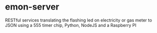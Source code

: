 # emon-server
RESTful services translating the flashing led on electricity or gas meter to JSON using a 555 timer chip, Python, NodeJS and a Raspberry PI
